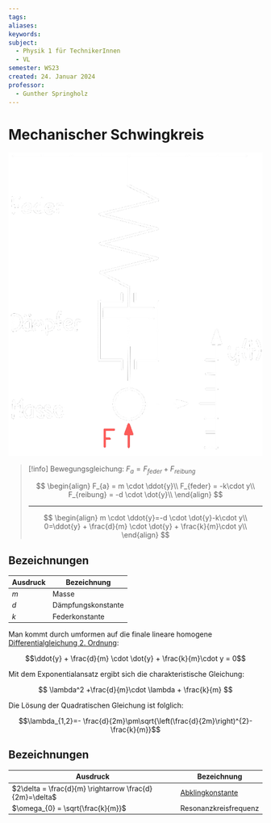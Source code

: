 ```yaml
---
tags: 
aliases: 
keywords: 
subject:
  - Physik 1 für TechnikerInnen
  - VL
semester: WS23
created: 24. Januar 2024
professor:
  - Gunther Springholz
---
```

 

# Mechanischer Schwingkreis

![400](../Mathematik/assets/m_schwingk.png)

>[!info] Bewegungsgleichung: $F_{a} = F_{feder} + F_{reibung}$
>
> $$
> \begin{align}
> F_{a} = m \cdot \ddot{y}\\
> F_{feder} = -k\cdot y\\
> F_{reibung} = -d \cdot \dot{y}\\
> \end{align}
> $$
>
> ---
>
> $$
> \begin{align}
> 	 m \cdot \ddot{y}=-d \cdot \dot{y}-k\cdot y\\
> 	 0=\ddot{y} + \frac{d}{m} \cdot \dot{y} + \frac{k}{m}\cdot y\\
> \end{align}
> $$

## Bezeichnungen

| Ausdruck | Bezeichnung        |
| -------- | ------------------ |
| $m$      | Masse              |
| $d$      | Dämpfungskonstante |
| $k$      | Federkonstante     |

Man kommt durch umformen auf die finale lineare homogene [Differentialgleichung 2. Ordnung](lineare%20DGL%202.%20Ordnung.md):  

$$\ddot{y} + \frac{d}{m} \cdot \dot{y} + \frac{k}{m}\cdot y = 0$$

Mit dem Exponentialansatz ergibt sich die charakteristische Gleichung:

$$
\lambda^2 +\frac{d}{m}\cdot \lambda + \frac{k}{m}
$$

Die Lösung der Quadratischen Gleichung ist folglich:  

$$\lambda_{1,2}=- \frac{d}{2m}\pm\sqrt{\left(\frac{d}{2m}\right)^{2}- \frac{k}{m}}$$

## Bezeichnungen

| Ausdruck                                                | Bezeichnung                                                        |
| ------------------------------------------------------- | ------------------------------------------------------------------ |
| $2\delta = \frac{d}{m} \rightarrow \frac{d}{2m}=\delta$ | [Abklingkonstante](https://de.wikipedia.org/wiki/Abklingkonstante) |
| $\omega_{0} = \sqrt{\frac{k}{m}}$                      | Resonanzkreisfrequenz                                              |